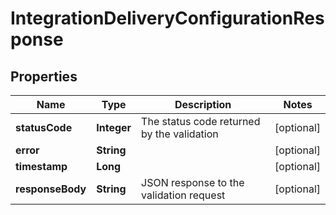 

# IntegrationDeliveryConfigurationResponse


## Properties

| Name | Type | Description | Notes |
|------------ | ------------- | ------------- | -------------|
|**statusCode** | **Integer** | The status code returned by the validation |  [optional] |
|**error** | **String** |  |  [optional] |
|**timestamp** | **Long** |  |  [optional] |
|**responseBody** | **String** | JSON response to the validation request |  [optional] |




